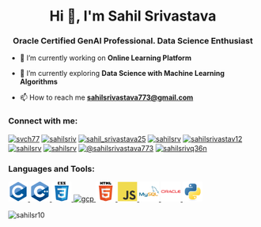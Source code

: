 <h1 align="center">Hi 👋, I'm Sahil Srivastava</h1>
<h3 align="center">Oracle Certified GenAI Professional. Data Science Enthusiast</h3>

- 🔭 I’m currently working on **Online Learning Platform**

- 🌱 I’m currently exploring **Data Science with Machine Learning Algorithms**

- 📫 How to reach me **sahilsrivastava773@gmail.com**

<h3 align="left">Connect with me:</h3>
<p align="left">
<a href="https://twitter.com/svch77" target="blank"><img align="center" src="https://raw.githubusercontent.com/rahuldkjain/github-profile-readme-generator/master/src/images/icons/Social/twitter.svg" alt="svch77" height="30" width="40" /></a>
<a href="https://linkedin.com/in/sahilsriv" target="blank"><img align="center" src="https://raw.githubusercontent.com/rahuldkjain/github-profile-readme-generator/master/src/images/icons/Social/linked-in-alt.svg" alt="sahilsriv" height="30" width="40" /></a>
<a href="https://instagram.com/sahil_srivastava25" target="blank"><img align="center" src="https://raw.githubusercontent.com/rahuldkjain/github-profile-readme-generator/master/src/images/icons/Social/instagram.svg" alt="sahil_srivastava25" height="30" width="40" /></a>
<a href="https://www.codechef.com/users/sahilsrv" target="blank"><img align="center" src="https://cdn.jsdelivr.net/npm/simple-icons@3.1.0/icons/codechef.svg" alt="sahilsrv" height="30" width="40" /></a>
<a href="https://www.hackerrank.com/sahilsrivastav12" target="blank"><img align="center" src="https://raw.githubusercontent.com/rahuldkjain/github-profile-readme-generator/master/src/images/icons/Social/hackerrank.svg" alt="sahilsrivastav12" height="30" width="40" /></a>
<a href="https://codeforces.com/profile/sahilsrv" target="blank"><img align="center" src="https://raw.githubusercontent.com/rahuldkjain/github-profile-readme-generator/master/src/images/icons/Social/codeforces.svg" alt="sahilsrv" height="30" width="40" /></a>
<a href="https://www.leetcode.com/sahilsrv" target="blank"><img align="center" src="https://raw.githubusercontent.com/rahuldkjain/github-profile-readme-generator/master/src/images/icons/Social/leet-code.svg" alt="sahilsrv" height="30" width="40" /></a>
<a href="https://www.hackerearth.com/@sahilsrivastava773" target="blank"><img align="center" src="https://raw.githubusercontent.com/rahuldkjain/github-profile-readme-generator/master/src/images/icons/Social/hackerearth.svg" alt="@sahilsrivastava773" height="30" width="40" /></a>
<a href="https://auth.geeksforgeeks.org/user/sahilsrivq36n" target="blank"><img align="center" src="https://raw.githubusercontent.com/rahuldkjain/github-profile-readme-generator/master/src/images/icons/Social/geeks-for-geeks.svg" alt="sahilsrivq36n" height="30" width="40" /></a>
</p>

<h3 align="left">Languages and Tools:</h3>
<p align="left"> <a href="https://www.cprogramming.com/" target="_blank" rel="noreferrer"> <img src="https://raw.githubusercontent.com/devicons/devicon/master/icons/c/c-original.svg" alt="c" width="40" height="40"/> </a> <a href="https://www.w3schools.com/cpp/" target="_blank" rel="noreferrer"> <img src="https://raw.githubusercontent.com/devicons/devicon/master/icons/cplusplus/cplusplus-original.svg" alt="cplusplus" width="40" height="40"/> </a> <a href="https://www.w3schools.com/css/" target="_blank" rel="noreferrer"> <img src="https://raw.githubusercontent.com/devicons/devicon/master/icons/css3/css3-original-wordmark.svg" alt="css3" width="40" height="40"/> </a> <a href="https://cloud.google.com" target="_blank" rel="noreferrer"> <img src="https://www.vectorlogo.zone/logos/google_cloud/google_cloud-icon.svg" alt="gcp" width="40" height="40"/> </a> <a href="https://www.w3.org/html/" target="_blank" rel="noreferrer"> <img src="https://raw.githubusercontent.com/devicons/devicon/master/icons/html5/html5-original-wordmark.svg" alt="html5" width="40" height="40"/> </a> <a href="https://developer.mozilla.org/en-US/docs/Web/JavaScript" target="_blank" rel="noreferrer"> <img src="https://raw.githubusercontent.com/devicons/devicon/master/icons/javascript/javascript-original.svg" alt="javascript" width="40" height="40"/> </a> <a href="https://www.mysql.com/" target="_blank" rel="noreferrer"> <img src="https://raw.githubusercontent.com/devicons/devicon/master/icons/mysql/mysql-original-wordmark.svg" alt="mysql" width="40" height="40"/> </a> <a href="https://www.oracle.com/" target="_blank" rel="noreferrer"> <img src="https://raw.githubusercontent.com/devicons/devicon/master/icons/oracle/oracle-original.svg" alt="oracle" width="40" height="40"/> </a> <a href="https://www.python.org" target="_blank" rel="noreferrer"> <img src="https://raw.githubusercontent.com/devicons/devicon/master/icons/python/python-original.svg" alt="python" width="40" height="40"/> </a> </p>

<p><img align="center" src="https://github-readme-streak-stats.herokuapp.com/?user=sahilsr10&" alt="sahilsr10" /></p>

